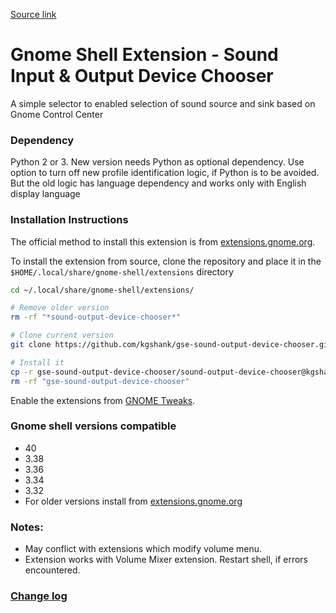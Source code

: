 [Source link](https://github.com/kgshank/gse-sound-output-device-chooser)
# Gnome Shell Extension - Sound Input & Output Device Chooser
A simple selector to enabled selection of sound source and sink based on Gnome Control Center


### Dependency
Python 2 or 3. New version needs Python as optional dependency. Use option to turn off new profile identification logic, if Python is to be avoided. But the old logic has language dependency and works only with English display language

### Installation Instructions

The official method to install this extension is from [extensions.gnome.org](https://extensions.gnome.org/extension/906/sound-output-device-chooser).

To install the extension from source, clone the repository and place it in the `$HOME/.local/share/gnome-shell/extensions` directory
```bash
cd ~/.local/share/gnome-shell/extensions/

# Remove older version
rm -rf "*sound-output-device-chooser*"

# Clone current version
git clone https://github.com/kgshank/gse-sound-output-device-chooser.git

# Install it
cp -r gse-sound-output-device-chooser/sound-output-device-chooser@kgshank.net .
rm -rf "gse-sound-output-device-chooser"
```

Enable the extensions from [GNOME Tweaks](https://wiki.gnome.org/Apps/Tweaks).

### Gnome shell versions compatible
* 40
* 3.38
* 3.36
* 3.34
* 3.32
* For older versions install from [extensions.gnome.org](https://extensions.gnome.org/extension/906/sound-output-device-chooser/)


### Notes:
* May conflict with extensions which modify volume menu.
* Extension works with Volume Mixer extension. Restart shell, if errors encountered.

### [Change log](CHANGELOG.md)

